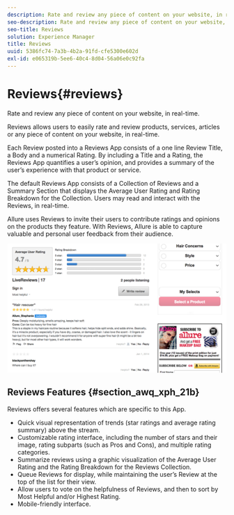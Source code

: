 ```yaml
---
description: Rate and review any piece of content on your website, in real-time.
seo-description: Rate and review any piece of content on your website, in real-time.
seo-title: Reviews
solution: Experience Manager
title: Reviews
uuid: 5386fc74-7a3b-4b2a-91fd-cfe5300e602d
exl-id: e065319b-5ee6-40c4-8d04-56a06e0c92fa
---
```

# Reviews{#reviews}

Rate and review any piece of content on your website, in real-time.

Reviews allows users to easily rate and review products, services, articles or any piece of content on your website, in real-time.

Each Review posted into a Reviews App consists of a one line Review Title, a Body and a numerical Rating. By including a Title and a Rating, the Reviews App quantifies a user’s opinion, and provides a summary of the user’s experience with that product or service.

The default Reviews App consists of a Collection of Reviews and a Summary Section that displays the Average User Rating and Rating Breakdown for the Collection. Users may read and interact with the Reviews, in real-time.

Allure uses Reviews to invite their users to contribute ratings and opinions on the products they feature. With Reviews, Allure is able to capture valuable and personal user feedback from their audience.

![](assets/ReviewsAllure.png) 

## Reviews Features {#section_awq_xph_21b}

Reviews offers several features which are specific to this App.

* Quick visual representation of trends (star ratings and average rating summary) above the stream.
* Customizable rating interface, including the number of stars and their image, rating subparts (such as Pros and Cons), and multiple rating categories.
* Summarize reviews using a graphic visualization of the Average User Rating and the Rating Breakdown for the Reviews Collection.
* Queue Reviews for display, while maintaining the user’s Review at the top of the list for their view.
* Allow users to vote on the helpfulness of Reviews, and then to sort by Most Helpful and/or Highest Rating.
* Mobile-friendly interface.
